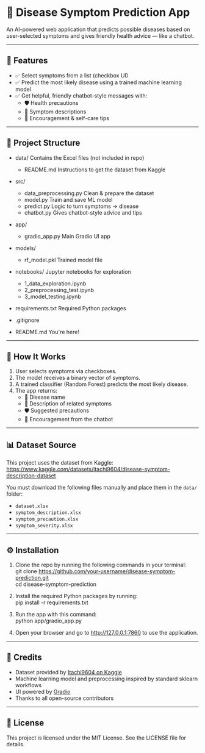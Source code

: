 # 🧠 Disease Symptom Prediction App

An AI-powered web application that predicts possible diseases based on user-selected symptoms and gives friendly health advice — like a chatbot.

---

## 🚀 Features

- ✅ Select symptoms from a list (checkbox UI)  
- ✅ Predict the most likely disease using a trained machine learning model  
- ✅ Get helpful, friendly chatbot-style messages with:  
  - 🛡️ Health precautions  
  - 📖 Symptom descriptions  
  - 💬 Encouragement & self-care tips  

---

## 📂 Project Structure

- data/                      Contains the Excel files (not included in repo)  
  - README.md                Instructions to get the dataset from Kaggle  

- src/  
  - data_preprocessing.py    Clean & prepare the dataset  
  - model.py                 Train and save ML model  
  - predict.py               Logic to turn symptoms → disease  
  - chatbot.py               Gives chatbot-style advice and tips  

- app/  
  - gradio_app.py            Main Gradio UI app  

- models/  
  - rf_model.pkl             Trained model file  

- notebooks/                 Jupyter notebooks for exploration  
  - 1_data_exploration.ipynb  
  - 2_preprocessing_test.ipynb  
  - 3_model_testing.ipynb  

- requirements.txt           Required Python packages  
- .gitignore  
- README.md                  You're here!

---

## 🧠 How It Works

1. User selects symptoms via checkboxes.  
2. The model receives a binary vector of symptoms.  
3. A trained classifier (Random Forest) predicts the most likely disease.  
4. The app returns:  
   - 🦠 Disease name  
   - 🧾 Description of related symptoms  
   - 🛡️ Suggested precautions  
   - 🤖 Encouragement from the chatbot  

---

## 📊 Dataset Source

This project uses the dataset from Kaggle:  
https://www.kaggle.com/datasets/itachi9604/disease-symptom-description-dataset

You must download the following files manually and place them in the `data/` folder:  
- `dataset.xlsx`  
- `symptom_description.xlsx`  
- `symptom_precaution.xlsx`  
- `symptom_severity.xlsx`  

---

## ⚙️ Installation

1. Clone the repo by running the following commands in your terminal:  
   git clone https://github.com/your-username/disease-symptom-prediction.git  
   cd disease-symptom-prediction  

2. Install the required Python packages by running:  
   pip install -r requirements.txt  

3. Run the app with this command:  
   python app/gradio_app.py  

4. Open your browser and go to http://127.0.0.1:7860 to use the application.  

---

## 🙌 Credits

- Dataset provided by [Itachi9604 on Kaggle](https://www.kaggle.com/datasets/itachi9604/disease-symptom-description-dataset)  
- Machine learning model and preprocessing inspired by standard sklearn workflows  
- UI powered by [Gradio](https://gradio.app/)  
- Thanks to all open-source contributors  

---

## 📄 License

This project is licensed under the MIT License. See the LICENSE file for details.
